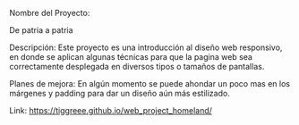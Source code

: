 Nombre del Proyecto:

De patria a patria

Descripción:
Este proyecto es una introducción al diseño web responsivo, en donde se aplican algunas técnicas para que la pagina web sea correctamente desplegada en diversos tipos o tamaños de pantallas.

Planes de mejora:
En algún momento se puede ahondar un poco mas en los márgenes y padding para dar un diseño aún más estilizado.

Link: https://tiggreee.github.io/web_project_homeland/
